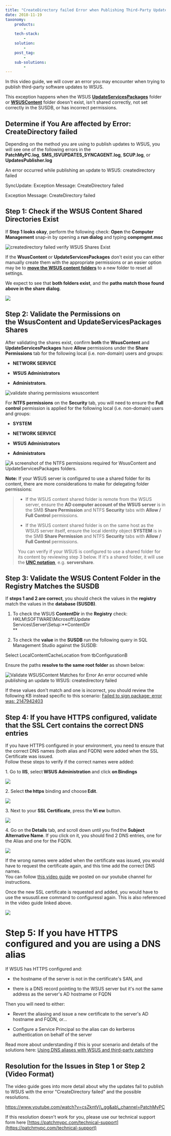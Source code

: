 ```yaml
---
title: "CreateDirectory failed Error when Publishing Third-Party Updates"
date: 2018-11-19
taxonomy:
    products:
        - 
    tech-stack:
        - 
    solution:
        - 
    post_tag:
        - 
    sub-solutions:
        - 
---
```


In this video guide, we will cover an error you may encounter when trying to publish third-party software updates to WSUS.

This exception happens when the WSUS **[UpdateServicesPackages](/clean-up-third-party-updates-from-the-wsus-updateservicespackages-folder#UpdateServicesPackages)** folder or **[WSUSContent](/clean-up-third-party-updates-from-the-wsus-updateservicespackages-folder#wsuscontent)** folder doesn't exist, isn't shared correctly, not set correctly in the SUSDB, or has incorrect permissions.

## Determine if You Are affected by Error: CreateDirectory failed

Depending on the method you are using to publish updates to WSUS, you will see one of the following errors in the **PatchMyPC.log**, **SMS\_ISVUPDATES\_SYNCAGENT.log**, **SCUP.log**, or **UpdatesPublisher.log**

An error occurred while publishing an update to WSUS: createdirectory failed

SyncUpdate: Exception Message: CreateDirectory failed

Exception Message: CreateDirectory failed

## Step 1: Check if the WSUS Content Shared Directories Exist

If **Step 1 looks okay**, perform the following check: **Open** the **Computer Management** snap-in by opening a **run dialog** and typing **compmgmt.msc**

![createdirectory failed verify WSUS Shares Exist](/_images/Validate-WSUS-Content-Folders-Exist.png "createdirectory failed verify WSUS Shares Exist")

If the **WsusContent** or **UpdateServicesPackages** don't exist you can either manually create them with the appropriate permissions or an easier option may be to **[move the WSUS content folders](/how-to-move-the-wsus-content-folder-to-a-new-location)** to a new folder to reset all settings.

We expect to see that **both folders exist**, and the **paths match those found above in the share dialog**. 

![](/_images/WSUS_FoldersExist.png)

## Step 2: Validate the Permissions on the WsusContent and UpdateServicesPackages Shares

After validating the shares exist, confirm **both** the **WsusContent** and **UpdateServicesPackages** have **Allow** permissions under the **Share Permissions** tab for the following local (i.e. non-domain) users and groups:

- **NETWORK SERVICE**

- **WSUS Administrators**

- **Administrators**.

![validate sharing permissions wsuscontent](/_images/validate-sharing-permissions-wsuscontent.png "validate sharing permissions wsuscontent")

For **NTFS permissions** on the **Security** tab, you will need to ensure the **Full control** permission is applied for the following local (i.e. non-domain) users and groups:

- **SYSTEM**

- **NETWORK SERVICE**

- **WSUS Administrators**

- **Administrators**

![A screenshot of the NTFS permissions required for WsusContent and UpdateServicesPackages folders.](/_images/UpdateServicesPackagesNTFS.jpg "A screenshot of the NTFS permissions required for WsusContent and UpdateServicesPackages folders.")

**Note:** If your WSUS server is configured to use a shared folder for its content, there are more considerations to make for delegating folder permissions:

> - If the WSUS content shared folder is remote from the WSUS server, ensure the **AD computer account of the WSUS server** is in the SMB **Share Permission** and NTFS **Security** tabs with **Allow /** **Full Control** permissions.
> 
> - If the WSUS content shared folder is on the same host as the WSUS server itself, ensure the local identity object **SYSTEM** is in the SMB **Share Permission** and NTFS **Security** tabs with **Allow / Full Control** permissions.
> 
> You can verify if your WSUS is configured to use a shared folder for its content by reviewing step 3 below. If it's a shared folder, it will use the **[UNC notation](https://learn.microsoft.com/en-us/dotnet/standard/io/file-path-formats#unc-paths)**, e.g. **servershare**.

## Step 3: Validate the WSUS Content Folder in the Registry Matches the SUSDB

If **steps 1 and 2 are correct**, you should check the values in the **registry** match the values in the **database (SUSDB)**.

1. To check the WSUS **ContentDir** in the **Registry** check: HKLM\\SOFTWARE\\Microsoft\\Update Services\\Server\\Setup:**ContentDir  
    **

3. To check the **value** in the **SUSDB** run the following query in SQL Management Studio against the SUSDB:

Select LocalContentCacheLocation from tbConfigurationB

Ensure the paths **resolve to the same root folder** as shown below:

![Validate WSUSContent Matches for Error An error occurred while publishing an update to WSUS: createdirectory failed](/_images/validate-path-matches-susdb-and-registry.png "Validate WSUSContent Matches for Error An error occurred while publishing an update to WSUS: createdirectory failed")

If these values don't match and one is incorrect, you should review the following KB instead specific to this scenario: [Failed to sign package; error was: 2147942403](https://patchmypc.com/failed-to-sign-package-error-was-2147942403)

## Step 4: If you have HTTPS configured, validate that the SSL Cert contains the correct DNS entries

If you have HTTPS configured in your environment, you need to ensure that the correct DNS names (both alias and FQDN) were added when the SSL Certificate was issued.  
Follow these steps to verify if the correct names were added: 

1\. Go to **IIS**, select **WSUS Administration** and click **on** **Bindings**

![](/_images/SSLcert01-01.png)

2\. Select **the** **https** binding and choose **Edit**. 

![](/_images/sslcert02-1.png)

3\. Next to your **SSL Certificate**, press the **Vi ew** button. 

![](/_images/sslcert03-1.png)

4\. Go on the **Details** tab, and scroll down until you find the **Subject Alternative Name**. If you click on it, you should find 2 DNS entries, one for the Alias and one for the FQDN. 

![](/_images/SSLcert04-1.png)

If the wrong names were added when the certificate was issued, you would have to request the certificate again, and this time add the correct DNS names.  
You can follow [this video guide](https://youtu.be/nChKKM9APAQ?t=724) we posted on our youtube channel for instructions. 

Once the new SSL certificate is requested and added, you would have to use the wsusutil.exe command to configuressl again. This is also referenced in the video guide linked above. 

![](/_images/SSLcert05-1.png)

# Step 5: If you have HTTPS configured and you are using a DNS alias

If WSUS has HTTPS configured and:

- the hostname of the server is not in the certificate's SAN, and

- there is a DNS record pointing to the WSUS server but it's not the same address as the server's AD hostname or FQDN

Then you will need to either:

- Revert the aliasing and issue a new certificate to the server's AD hostname and FQDN, or...

- Configure a Service Principal so the alias can do kerberos authentication on behalf of the server

Read more about understanding if this is your scenario and details of the solutions here: [Using DNS aliases with WSUS and third-party patching](/using-dns-aliases-with-wsus-and-third-party-patching)

## Resolution for the Issues in Step 1 or Step 2 (Video Format)

The video guide goes into more detail about why the updates fail to publish to WSUS with the error "CreateDirectory failed" and the possible resolutions.

https://www.youtube.com/watch?v=csZkntVj\_gg&ab\_channel=PatchMyPC

If this resolution doesn't work for you, please use our technical support form here [https://patchmypc.com/technical-support](https://patchmypc.com/technical-support)